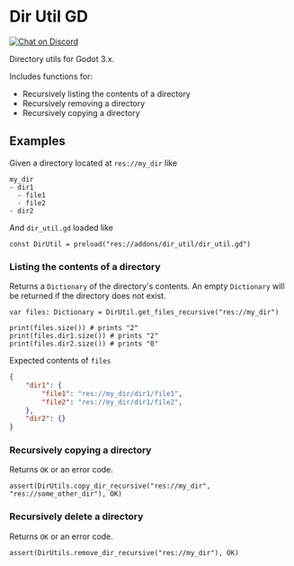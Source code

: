 # Dir Util GD

[![Chat on Discord](https://img.shields.io/discord/853476898071117865?label=chat&logo=discord)](https://discord.gg/6mcdWWBkrr)

Directory utils for Godot 3.x.

Includes functions for:
* Recursively listing the contents of a directory
* Recursively removing a directory
* Recursively copying a directory

## Examples

Given a directory located at `res://my_dir` like
```
my_dir
- dir1
  - file1
  - file2
- dir2
```

And `dir_util.gd` loaded like
```GDScript
const DirUtil = preload("res://addons/dir_util/dir_util.gd")
```

### Listing the contents of a directory

Returns a `Dictionary` of the directory's contents. An empty `Dictionary` will be returned
if the directory does not exist.

```GDScript
var files: Dictionary = DirUtil.get_files_recursive("res://my_dir")

print(files.size()) # prints "2"
print(files.dir1.size()) # prints "2"
print(files.dir2.size()) # prints "0"
```

Expected contents of `files`
```JSON
{
    "dir1": {
        "file1": "res://my_dir/dir1/file1",
        "file2": "res://my_dir/dir1/file2",
    },
    "dir2": {}
}
```

### Recursively copying a directory

Returns `OK` or an error code.

```GDScript
assert(DirUtils.copy_dir_recursive("res://my_dir", "res://some_other_dir"), OK)
```

### Recursively delete a directory

Returns `OK` or an error code.

```GDScript
assert(DirUtils.remove_dir_recursive("res://my_dir"), OK)
```
